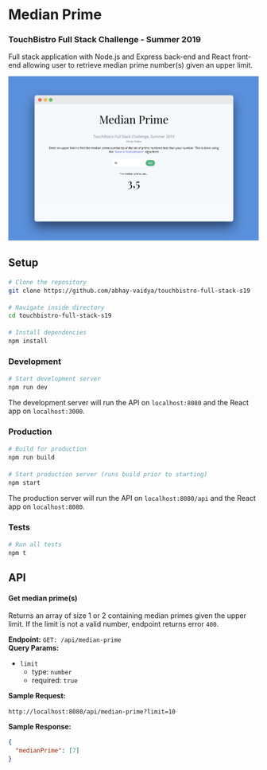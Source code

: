 # Median Prime

### TouchBistro Full Stack Challenge - Summer 2019

Full stack application with Node.js and Express back-end and React front-end allowing user to retrieve median prime number(s) given an upper limit.

![Screenshot](https://github.com/abhay-vaidya/touchbistro-full-stack-s19/blob/develop/screenshot.png)

## Setup

```bash
# Clone the repository
git clone https://github.com/abhay-vaidya/touchbistro-full-stack-s19

# Navigate inside directory
cd touchbistro-full-stack-s19

# Install dependencies
npm install
```

### Development

```bash
# Start development server
npm run dev
```

The development server will run the API on `localhost:8080` and the React app on `localhost:3000`.

### Production

```bash
# Build for production
npm run build

# Start production server (runs build prior to starting)
npm start
```

The production server will run the API on `localhost:8080/api` and the React app on `localhost:8080`.

### Tests

```bash
# Run all tests
npm t
```

## API

#### Get median prime(s)

Returns an array of size 1 or 2 containing median primes given the upper limit. If the limit is not a valid number, endpoint returns error `400`.

**Endpoint:** `GET: /api/median-prime`  
**Query Params:**

- `limit`
  - type: `number`
  - required: `true`

**Sample Request:**

`http://localhost:8080/api/median-prime?limit=10`

**Sample Response:**

```json
{
  "medianPrime": [7]
}
```
